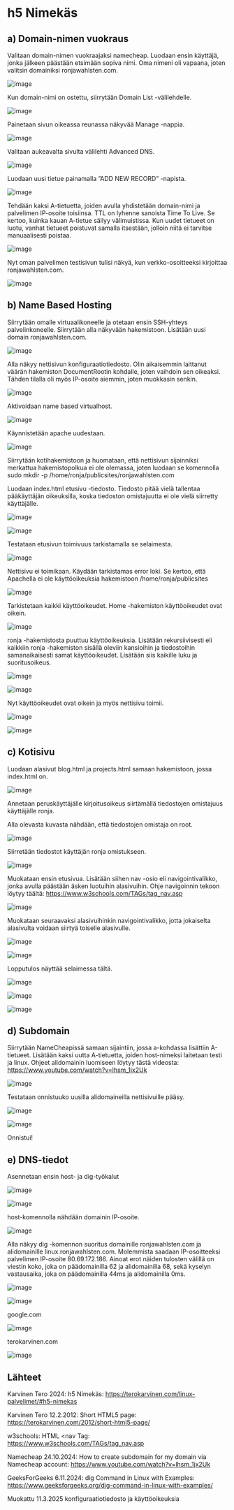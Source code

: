 # h5 Nimekäs
## a) Domain-nimen vuokraus
Valitaan domain-nimen vuokraajaksi namecheap. Luodaan ensin käyttäjä, jonka jälkeen päästään etsimään sopiva nimi. Oma nimeni oli vapaana, joten valitsin domainiksi ronjawahlsten.com.

![image](https://github.com/user-attachments/assets/4518c96f-202d-49ae-acc9-3e110e0459d7)


Kun domain-nimi on ostettu, siirrytään Domain List -välilehdelle.

![image](https://github.com/user-attachments/assets/a0811968-da4f-4f89-aad8-117435ba513f)

Painetaan sivun oikeassa reunassa näkyvää Manage -nappia.

![image](https://github.com/user-attachments/assets/3f63b758-5c93-41d4-a7c0-80ad65229e5f)

Valitaan aukeavalta sivulta välilehti Advanced DNS.

![image](https://github.com/user-attachments/assets/62e3a9d4-bde9-4f2a-9cbc-8c16b83809e5)

Luodaan uusi tietue painamalla ”ADD NEW RECORD” -napista.

![image](https://github.com/user-attachments/assets/42666258-8240-41db-9fb3-72cced7d4f79)

Tehdään kaksi A-tietuetta, joiden avulla yhdistetään domain-nimi ja palvelimen IP-osoite toisiinsa. TTL on lyhenne sanoista Time To Live. Se kertoo, kuinka kauan A-tietue säilyy välimuistissa. Kun uudet tietueet on luotu, vanhat tietueet poistuvat samalla itsestään, jolloin niitä ei tarvitse manuaalisesti poistaa.

![image](https://github.com/user-attachments/assets/0c1c8221-9f7d-4590-ab97-a4c9f016b620)

Nyt oman palvelimen testisivun tulisi näkyä, kun verkko-osoitteeksi kirjoittaa ronjawahlsten.com.

![image](https://github.com/user-attachments/assets/924a5442-7cda-4aa1-a37f-2d7422b2ba84)


## b) Name Based Hosting
Siirrytään omalle virtuaalikoneelle ja otetaan ensin SSH-yhteys palvelinkoneelle. Siirrytään alla näkyvään hakemistoon. Lisätään uusi domain ronjawahlsten.com.

![image](https://github.com/user-attachments/assets/f3e4677a-11f6-4f7b-b10c-60a7f41b77d1)

Alla näkyy nettisivun konfiguraatiotiedosto. Olin aikaisemmin laittanut väärän hakemiston DocumentRootin kohdalle, joten vaihdoin sen oikeaksi. Tähden tilalla oli myös IP-osoite aiemmin, joten muokkasin senkin.

![image](https://github.com/user-attachments/assets/eed07716-5b93-47f2-a323-3726cf84ec5e)

Aktivoidaan name based virtualhost.

![image](https://github.com/user-attachments/assets/26512c56-8c7f-4d18-8cd3-bcbb03887646)

Käynnistetään apache uudestaan.

![image](https://github.com/user-attachments/assets/79f321a7-7816-423c-be9f-ead8e120e956)

Siirrytään kotihakemistoon ja huomataan, että nettisivun sijainniksi merkattua hakemistopolkua ei ole olemassa, joten luodaan se komennolla
sudo mkdir -p /home/ronja/publicsites/ronjawahlsten.com

Luodaan index.html etusivu -tiedosto. Tiedosto pitää vielä tallentaa pääkäyttäjän oikeuksilla, koska tiedoston omistajuutta ei ole vielä siirretty käyttäjälle.

![image](https://github.com/user-attachments/assets/52214820-5fcf-46d8-b96a-baf4e89c2208)

![image](https://github.com/user-attachments/assets/1298c74b-1367-4ea1-ad2f-49a573d8c054)

Testataan etusivun toimivuus tarkistamalla se selaimesta.

![image](https://github.com/user-attachments/assets/186ed337-3587-47a0-8313-ab259c3d608c)

Nettisivu ei toimikaan. Käydään tarkistamas error loki. Se kertoo, että Apachella ei ole käyttöoikeuksia hakemistoon /home/ronja/publicsites

![image](https://github.com/user-attachments/assets/1f905bc3-3d47-4a72-94de-3e808b5c849d)

Tarkistetaan kaikki käyttöoikeudet. Home -hakemiston käyttöoikeudet ovat oikein.

![image](https://github.com/user-attachments/assets/4520d3df-d36c-4fa8-98d3-13a5a0e62de9)

ronja -hakemistosta puuttuu käyttöoikeuksia. Lisätään rekursiivisesti eli kaikkiin ronja -hakemiston sisällä oleviin kansioihin ja tiedostoihin samanaikaisesti samat käyttöoikeudet. Lisätään siis kaikille luku ja suoritusoikeus.

![image](https://github.com/user-attachments/assets/277015c0-cdca-4e91-b908-cc3fe9de6abf)

![image](https://github.com/user-attachments/assets/bcf2a1ff-68f7-4681-af0b-5a4ee6428949)

Nyt käyttöoikeudet ovat oikein ja myös nettisivu toimii.

![image](https://github.com/user-attachments/assets/8dc170e0-5367-4920-963d-df1d52fa6019)

![image](https://github.com/user-attachments/assets/811bb0f3-b10c-4ffb-a53d-19e6bf98e87c)


## c) Kotisivu

Luodaan alasivut blog.html ja projects.html samaan hakemistoon, jossa index.html on.

![image](https://github.com/user-attachments/assets/c19c590f-eeea-402a-98af-e226ef710c9d)

Annetaan peruskäyttäjälle kirjoitusoikeus siirtämällä tiedostojen omistajuus käyttäjälle ronja.

Alla olevasta kuvasta nähdään, että tiedostojen omistaja on root.

![image](https://github.com/user-attachments/assets/ab5e09a3-cf39-4f7e-ab5b-1136f2d60b17)

Siirretään tiedostot käyttäjän ronja omistukseen.

![image](https://github.com/user-attachments/assets/a701c507-9bc5-4808-be04-2344bb57f35f)

Muokataan ensin etusivua. Lisätään siihen nav -osio eli navigointivalikko, jonka avulla päästään äsken luotuihin alasivuihin. Ohje navigoinnin tekoon löytyy täältä: https://www.w3schools.com/TAGs/tag_nav.asp

![image](https://github.com/user-attachments/assets/aab3c4d0-b99f-4c1c-b94b-de5470a2c6dc)

Muokataan seuraavaksi alasivuihinkin navigointivalikko, jotta jokaiselta alasivulta voidaan siirtyä toiselle alasivulle.

![image](https://github.com/user-attachments/assets/5dad3cb6-6541-456d-bcd4-84d3d17fa718)

![image](https://github.com/user-attachments/assets/24f85447-b3e5-47e0-a09f-594e23ef4ebe)

Lopputulos näyttää selaimessa tältä.

![image](https://github.com/user-attachments/assets/d4496a38-78d8-4575-8ba9-953f5fe36a96)

![image](https://github.com/user-attachments/assets/a0a00795-c8ff-4560-ae03-0939937e677c)

![image](https://github.com/user-attachments/assets/5d3e57bf-b822-4405-ab50-623602da129c)

## d) Subdomain

Siirrytään NameCheapissä samaan sijaintiin, jossa a-kohdassa lisättiin A-tietueet. Lisätään kaksi uutta A-tietuetta, joiden host-nimeksi laitetaan testi ja linux. Ohjeet alidomainin luomiseen löytyy tästä videosta: https://www.youtube.com/watch?v=lhsm_1jx2Uk

![image](https://github.com/user-attachments/assets/e583adf9-1ee5-4181-8a23-58274d23532d)


Testataan onnistuuko uusilla alidomaineilla nettisivuille pääsy.

![image](https://github.com/user-attachments/assets/b553cfc1-766e-4b53-93a9-257048017bf1)

![image](https://github.com/user-attachments/assets/bb0539ac-d7eb-425b-8ff3-e2b590a532ab)


Onnistui!

## e) DNS-tiedot

Asennetaan ensin host- ja dig-työkalut

![image](https://github.com/user-attachments/assets/bed72478-9766-42cb-884b-14c0bff51d74)

![image](https://github.com/user-attachments/assets/e3a1db6a-36b9-4e7c-8680-fe8c6b4b42e7)

host-komennolla nähdään domainin IP-osoite.

![image](https://github.com/user-attachments/assets/fee54e82-630f-4da3-bd26-b4c5f4f41482)


Alla näkyy dig -komennon suoritus domainille ronjawahlsten.com ja alidomainille linux.ronjawahlsten.com. Molemmista saadaan IP-osoitteeksi palvelimen IP-osoite 80.69.172.186. Ainoat erot näiden tulosten välillä on viestin koko, joka on päädomainilla 62 ja alidomainilla 68, sekä kyselyn vastausaika, joka on päädomainilla 44ms ja alidomainilla 0ms.

![image](https://github.com/user-attachments/assets/637daac3-6f71-4058-a4ca-2d2726f9ec51)

![image](https://github.com/user-attachments/assets/c54e4cce-d52a-4bbd-b37d-4b0864bbd277)



google.com

![image](https://github.com/user-attachments/assets/433b20a0-e45e-4168-822f-8661b0889584)


terokarvinen.com

![image](https://github.com/user-attachments/assets/0061a22f-0be8-44ec-bbe3-810fbf8775c3)


## Lähteet

Karvinen Tero 2024: h5 Nimekäs: https://terokarvinen.com/linux-palvelimet/#h5-nimekas

Karvinen Tero 12.2.2012: Short HTML5 page: https://terokarvinen.com/2012/short-html5-page/

w3schools: HTML <nav Tag: https://www.w3schools.com/TAGs/tag_nav.asp

Namecheap 24.10.2024: How to create subdomain for my domain via Namecheap account: https://www.youtube.com/watch?v=lhsm_1jx2Uk

GeeksForGeeks 6.11.2024: dig Command in Linux with Examples: https://www.geeksforgeeks.org/dig-command-in-linux-with-examples/


Muokattu 11.3.2025 konfiguraatiotiedosto ja käyttöoikeuksia
